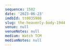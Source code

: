 ```yaml
---
sequence: 1502
date: '2023-06-23'
imdbId: tt0035980
slug: the-heavenly-body-1944
venue: null
venueNotes: null
medium: Watch TCM
mediumNotes: null
---
```


